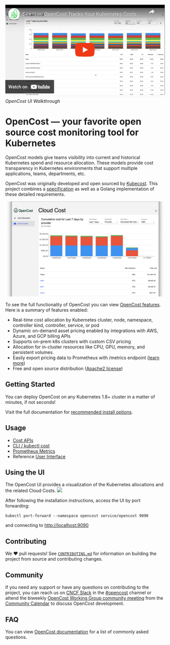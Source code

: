 [![OpenCost UI Walkthrough](./ui/src/thumbnail.png)](https://youtu.be/j_4aaE5zk7M)
*OpenCost UI Walkthrough*

# OpenCost — your favorite open source cost monitoring tool for Kubernetes

OpenCost models give teams visibility into current and historical Kubernetes spend and resource allocation. These models provide cost transparency in Kubernetes environments that support multiple applications, teams, departments, etc.

OpenCost was originally developed and open sourced by [Kubecost](https://kubecost.com). This project combines a [specification](/spec/) as well as a Golang implementation of these detailed requirements.

![OpenCost allocation UI](./ui/src/opencost-ui.png)

To see the full functionality of OpenCost you can view [OpenCost features](https://opencost.io). Here is a summary of features enabled:

- Real-time cost allocation by Kubernetes cluster, node, namespace, controller kind, controller, service, or pod
- Dynamic on-demand asset pricing enabled by integrations with AWS, Azure, and GCP billing APIs
- Supports on-prem k8s clusters with custom CSV pricing
- Allocation for in-cluster resources like CPU, GPU, memory, and persistent volumes.
- Easily export pricing data to Prometheus with /metrics endpoint ([learn more](https://www.opencost.io/docs/installation/prometheus))
- Free and open source distribution ([Apache2 license](LICENSE))

## Getting Started

You can deploy OpenCost on any Kubernetes 1.8+ cluster in a matter of minutes, if not seconds!

Visit the full documentation for [recommended install options](https://www.opencost.io/docs/installation/install).

## Usage

- [Cost APIs](https://www.opencost.io/docs/integrations/api)
- [CLI / kubectl cost](https://www.opencost.io/docs/integrations/kubectl-cost)
- [Prometheus Metrics](https://www.opencost.io/docs/integrations/prometheus)
- Reference [User Interface](https://github.com/opencost/opencost/tree/develop/ui)

## Using the UI

The OpenCost UI provides a visualization of the Kubernetes allocations and the related Cloud Costs.
<img src="./opencost-header.png"/>

After following the installation instructions, access the UI by port forwarding:
```
kubectl port-forward --namespace opencost service/opencost 9090
```
and connecting to [http://localhost:9090](http://localhost:9090)

## Contributing

We :heart: pull requests! See [`CONTRIBUTING.md`](CONTRIBUTING.md) for information on building the project from source
and contributing changes.

## Community

If you need any support or have any questions on contributing to the project, you can reach us on [CNCF Slack](https://slack.cncf.io/) in the [#opencost](https://cloud-native.slack.com/archives/C03D56FPD4G) channel or attend the biweekly [OpenCost Working Group community meeting](https://bit.ly/opencost-meeting) from the [Community Calendar](https://bit.ly/opencost-calendar) to discuss OpenCost development.

## FAQ

You can view [OpenCost documentation](https://www.opencost.io/docs/FAQ) for a list of commonly asked questions.
